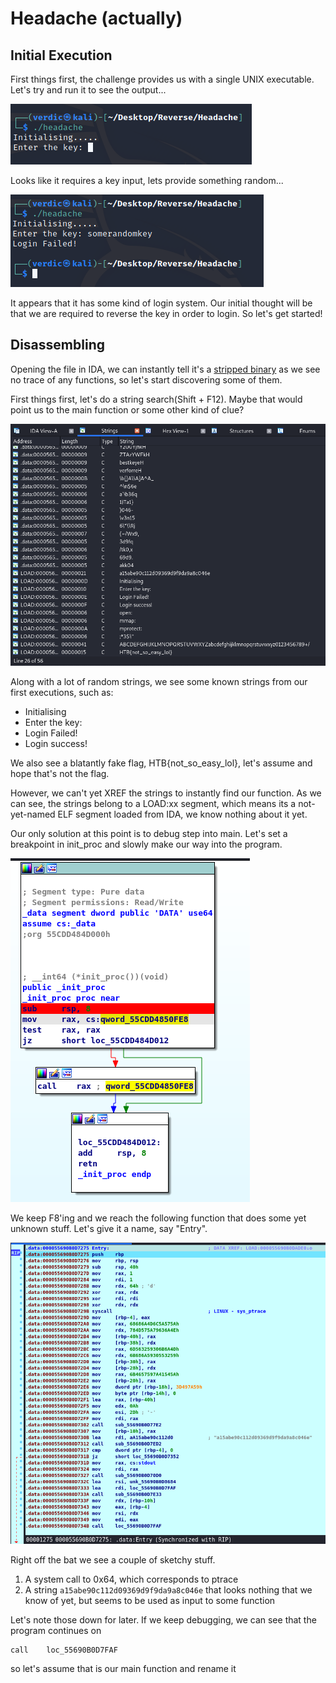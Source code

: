 # Headache (actually)

## Initial Execution

First things first, the challenge provides us with a single UNIX executable. Let's try and run it to see the output...

![Initial run](img/run1.png)

Looks like it requires a key input, lets provide something random...

![Second run](img/run2.png)

It appears that it has some kind of login system. Our initial thought will be that we are required to reverse the key in order to login. So let's get started!

## Disassembling

Opening the file in IDA, we can instantly tell it's a [stripped binary](https://en.wikipedia.org/wiki/Stripped_binary) as we see no trace of any functions, so let's start discovering some of them.

First things first, let's do a string search(Shift + F12). Maybe that would point us to the main function or some other kind of clue?

![Strings](img/strings.png)

Along with a lot of random strings, we see some known strings from our first executions, such as:

* Initialising
* Enter the key:
* Login Failed!
* Login success!

We also see a blatantly fake flag, HTB{not_so_easy_lol}, let's assume and hope that's not the flag.

However, we can't yet XREF the strings to instantly find our function. As we can see, the strings belong to a LOAD:xx segment, which means its a not-yet-named ELF segment loaded from IDA, we know nothing about it yet.

Our only solution at this point is to debug step into main. Let's set a breakpoint in init_proc and slowly make our way into the program.

![Init proc](img/initprocbp.png)

We keep F8'ing and we reach the following function that does some yet unknown stuff. Let's give it a name, say "Entry".

![Init proc](img/entry.png)

Right off the bat we see a couple of sketchy stuff.

1. A system call to 0x64, which corresponds to ptrace
2. A string ```a15abe90c112d09369d9f9da9a8c046e``` that looks nothing that we know of yet, but seems to be used as input to some function

Let's note those down for later. If we keep debugging, we can see that the program continues on 
```assembly
call    loc_55690B0D7FAF
```
so let's assume that is our main function and rename it

